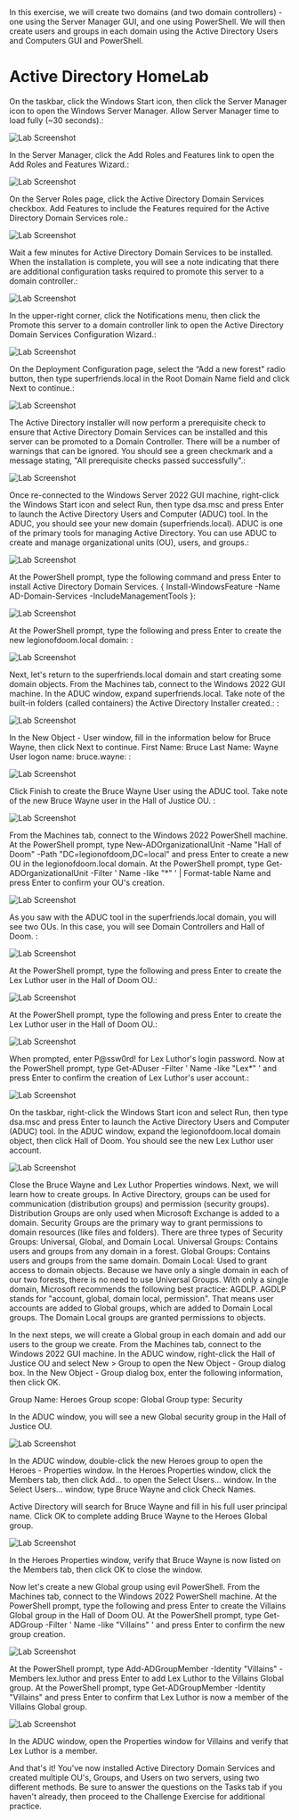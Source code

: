 <!DOCTYPE html>
<html lang="en">
<head>
    <meta charset="UTF-8">
    <meta name="viewport" content="width=device-width, initial-scale=1.0">
    In this exercise, we will create two domains (and two domain controllers) - one using the Server Manager GUI, and one using PowerShell. We will then create users and groups in each domain using the Active Directory Users and Computers GUI and PowerShell.
</head>
<body>
    <h1>Active Directory HomeLab</h1>
    <p> On the taskbar, click the Windows Start icon, then click the Server Manager icon to open the Windows Server Manager. Allow Server Manager time to load fully (~30 seconds).:</p>
    <img src="https://i.imgur.com/nWZPIb2.png" alt="Lab Screenshot" style="max-width: 100%; height: auto;">
    <p> In the Server Manager, click the Add Roles and Features link to open the Add Roles and Features Wizard.:</p>
    <img src="https://i.imgur.com/t1GQeQv.png" alt="Lab Screenshot" style="max-width: 100%; height: auto;">
    <p> On the Server Roles page, click the Active Directory Domain Services checkbox. Add Features to include the Features required for the Active Directory Domain Services role.:</p>
    <img src="https://i.imgur.com/vR21luf.png" alt="Lab Screenshot" style="max-width: 100%; height: auto;">
    <p> Wait a few minutes for Active Directory Domain Services to be installed. When the installation is complete, you will see a note indicating that there are additional configuration tasks required to promote this server to a domain controller.:</p>
    <img src="https://i.imgur.com/LaVThXR.png" alt="Lab Screenshot" style="max-width: 100%; height: auto;">
    <p> In the upper-right corner, click the Notifications menu, then click the Promote this server to a domain controller link to open the Active Directory Domain Services Configuration Wizard.:</p>
    <img src="https://i.imgur.com/rFUSyE5.png" alt="Lab Screenshot" style="max-width: 100%; height: auto;">
    <p> On the Deployment Configuration page, select the “Add a new forest" radio button, then type superfriends.local in the Root Domain Name field and click Next to continue.:</p>
    <img src="https://i.imgur.com/AgdZ5sV.png" alt="Lab Screenshot" style="max-width: 100%; height: auto;">
     <p> The Active Directory installer will now perform a prerequisite check to ensure that Active Directory Domain Services can be installed and this server can be promoted to a Domain Controller. There will be a number of warnings that can be ignored. You should see a green checkmark and a message stating, "All prerequisite checks passed successfully".:</p>
    <img src="https://i.imgur.com/gulED90.png" alt="Lab Screenshot" style="max-width: 100%; height: auto;">
    <p> Once re-connected to the Windows Server 2022 GUI machine, right-click the Windows Start icon and select Run, then type dsa.msc and press Enter to launch the Active Directory Users and Computer (ADUC) tool. In the ADUC, you should see your new domain (superfriends.local). ADUC is one of the primary tools for managing Active Directory. You can use ADUC to create and manage organizational units (OU), users, and groups.:</p>
    <img src="https://i.imgur.com/8sXaSMg.png" alt="Lab Screenshot" style="max-width: 100%; height: auto;">
    <p> At the PowerShell prompt, type the following command and press Enter to install Active Directory Domain Services. { Install-WindowsFeature -Name AD-Domain-Services -IncludeManagementTools }:</p>
    <img src="https://i.imgur.com/5Nmjs5B.png" alt="Lab Screenshot" style="max-width: 100%; height: auto;">
     <p> At the PowerShell prompt, type the following and press Enter to create the new legionofdoom.local domain: :</p>
    <img src="https://i.imgur.com/xLgbmkl.png" alt="Lab Screenshot" style="max-width: 100%; height: auto;">
    <p> Next, let's return to the superfriends.local domain and start creating some domain objects. From the Machines tab, connect to the Windows 2022 GUI machine. In the ADUC window, expand superfriends.local. Take note of the built-in folders (called containers) the Active Directory Installer created.: :</p>
    <img src="https://i.imgur.com/9RbfvuK.png" alt="Lab Screenshot" style="max-width: 100%; height: auto;">
    <p> In the New Object - User window, fill in the information below for Bruce Wayne, then click Next to continue.
First Name: Bruce
Last Name: Wayne
User logon name: bruce.wayne: :</p>
    <img src="https://i.imgur.com/Sk6L9Ql.png" alt="Lab Screenshot" style="max-width: 100%; height: auto;">
    <p> Click Finish to create the Bruce Wayne User using the ADUC tool. Take note of the new Bruce Wayne user in the Hall of Justice OU. :</p>
    <img src="https://i.imgur.com/rliTPCO.png" alt="Lab Screenshot" style="max-width: 100%; height: auto;">
    <p> From the Machines tab, connect to the Windows 2022 PowerShell machine.
At the PowerShell prompt, type New-ADOrganizationalUnit -Name "Hall of Doom" -Path "DC=legionofdoom,DC=local" and press Enter to create a new OU in the legionofdoom.local domain. At the PowerShell prompt, type Get-ADOrganizationalUnit -Filter ' Name -like "*" ' | Format-table Name and press Enter to confirm your OU's creation. </p>
    <img src="https://i.imgur.com/EM3onXk.png" alt="Lab Screenshot" style="max-width: 100%; height: auto;">
    <p> As you saw with the ADUC tool in the superfriends.local domain, you will see two OUs. In this case, you will see Domain Controllers and Hall of Doom. :</p>
    <img src="https://i.imgur.com/ley4b0b.png" alt="Lab Screenshot" style="max-width: 100%; height: auto;">
    <p> At the PowerShell prompt, type the following and press Enter to create the Lex Luthor user in the Hall of Doom OU.:</p>
    <img src="https://i.imgur.com/xEa8r7f.png" alt="Lab Screenshot" style="max-width: 100%; height: auto;">
     <p> At the PowerShell prompt, type the following and press Enter to create the Lex Luthor user in the Hall of Doom OU.:</p>
    <img src="https://i.imgur.com/xEa8r7f.png" alt="Lab Screenshot" style="max-width: 100%; height: auto;">
     <p> When prompted, enter P@ssw0rd! for Lex Luthor's login password. Now at the PowerShell prompt, type Get-ADuser -Filter ' Name -like "Lex*" ' and press Enter to confirm the creation of Lex Luthor's user account.:</p>
    <img src="https://i.imgur.com/xMbNSdu.png" alt="Lab Screenshot" style="max-width: 100%; height: auto;">
    <p> On the taskbar, right-click the Windows Start icon and select Run, then type dsa.msc and press Enter to launch the Active Directory Users and Computer (ADUC) tool. In the ADUC window, expand the legionofdoom.local domain object, then click Hall of Doom. You should see the new Lex Luthor user account.</p>
    <img src="https://i.imgur.com/72ZuEOC.png" alt="Lab Screenshot" style="max-width: 100%; height: auto;">
     <p> Close the Bruce Wayne and Lex Luthor Properties windows.
Next, we will learn how to create groups. In Active Directory, groups can be used for communication (distribution groups) and permission (security groups). Distribution Groups are only used when Microsoft Exchange is added to a domain. Security Groups are the primary way to grant permissions to domain resources (like files and folders). There are three types of Security Groups: Universal, Global, and Domain Local. Universal Groups: Contains users and groups from any domain in a forest. Global Groups: Contains users and groups from the same domain. Domain Local: Used to grant access to domain objects. Because we have only a single domain in each of our two forests, there is no need to use Universal Groups. With only a single domain, Microsoft recommends the following best practice: AGDLP. AGDLP stands for "account, global, domain local, permission". That means user accounts are added to Global groups, which are added to Domain Local groups. The Domain Local groups are granted permissions to objects.</p>
<p> In the next steps, we will create a Global group in each domain and add our users to the group we create.
From the Machines tab, connect to the Windows 2022 GUI machine.
In the ADUC window, right-click the Hall of Justice OU and select New > Group to open the New Object - Group dialog box.
In the New Object - Group dialog box, enter the following information, then click OK.

Group Name: Heroes
Group scope: Global
Group type: Security

In the ADUC window, you will see a new Global security group in the Hall of Justice OU.</p>
    <img src="https://i.imgur.com/uHkpMix.png" alt="Lab Screenshot" style="max-width: 100%; height: auto;">
    <p> In the ADUC window, double-click the new Heroes group to open the Heroes - Properties window.
In the Heroes Properties window, click the Members tab, then click Add… to open the Select Users… window.
In the Select Users… window, type Bruce Wayne and click Check Names.

Active Directory will search for Bruce Wayne and fill in his full user principal name. Click OK to complete adding Bruce Wayne to the Heroes Global group.</p>
<img src="https://i.imgur.com/zigKNiM.png" alt="Lab Screenshot" style="max-width: 100%; height: auto;">
<p> In the Heroes Properties window, verify that Bruce Wayne is now listed on the Members tab, then click OK to close the window.

Now let's create a new Global group using evil PowerShell.
From the Machines tab, connect to the Windows 2022 PowerShell machine.
At the PowerShell prompt, type the following and press Enter to create the Villains Global group in the Hall of Doom OU. At the PowerShell prompt, type Get-ADGroup -Filter ' Name -like "Villains" ' and press Enter to confirm the new group creation.</p>
<img src="https://i.imgur.com/3CflQ9q.png" alt="Lab Screenshot" style="max-width: 100%; height: auto;">
<p> At the PowerShell prompt, type Add-ADGroupMember -Identity "Villains" -Members lex.luthor and press Enter to add Lex Luthor to the Villains Global group.
At the PowerShell prompt, type Get-ADGroupMember -Identity "Villains" and press Enter to confirm that Lex Luthor is now a member of the Villains Global group.</p>
<img src="https://i.imgur.com/LoaZqnX.png" alt="Lab Screenshot" style="max-width: 100%; height: auto;">
<p> In the ADUC window, open the Properties window for Villains and verify that Lex Luthor is a member.

And that's it! You've now installed Active Directory Domain Services and created multiple OU's, Groups, and Users on two servers, using two different methods. Be sure to answer the questions on the Tasks tab if you haven't already, then proceed to the Challenge Exercise for additional practice. </p>
</body>
</html>
